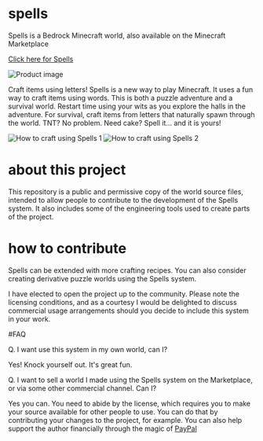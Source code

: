 # spells

Spells is a Bedrock Minecraft world, also available on the Minecraft Marketplace

[Click here for Spells](https://www.minecraft.net/en-us/marketplace/pdp?id=241de201-7c61-4803-8a25-3d73f1553682)

![Product image](https://xforgeassets002.xboxlive.com/pf-title-b63a0803d3653643-20ca2/9187f829-2aab-4a34-9ec7-e8b23eb1616d/TWF_Spells_Thumbnail.jpg)

Craft items using letters! Spells is a new way to play Minecraft. It uses a fun way to craft items using words. This is both a puzzle adventure and a survival world. Restart time using your wits as you explore the halls in the adventure. For survival, craft items from letters that naturally spawn through the world. TNT? No problem. Need cake? Spell it... and it is yours!

![How to craft using Spells 1](https://pbs.twimg.com/media/FaL5o-6aMAAc--g?format=png&name=medium)
![How to craft using Spells 2](https://pbs.twimg.com/media/FaL5vjeaMAApXfa?format=png&name=medium)


# about this project

This repository is a public and permissive copy of the world source files, intended to allow people to contribute to the development of the Spells system. It also includes some of the engineering tools used to create parts of the project.

# how to contribute

Spells can be extended with more crafting recipes. You can also consider creating derivative puzzle worlds using the Spells system.

I have elected to open the project up to the community. Please note the licensing conditions, and as a courtesy I would be delighted to discuss commercial usage arrangements should you decide to include this system in your work.

#FAQ

Q. I want use this system in my own world, can I?

Yes! Knock yourself out. It's great fun.


Q. I want to sell a world I made using the Spells system on the Marketplace, or via some other commercial channel. Can I?

Yes you can. You need to abide by the license, which requires you to make your source available for other people to use. You can do that by contributing your changes to the project, for example. You can also help support the author financially through the magic of [PayPal](http://PayPal.me/abrightmoore)
